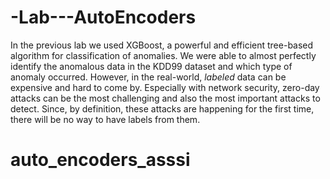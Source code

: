 # -Lab---AutoEncoders
In the previous lab we used XGBoost, a powerful and efficient tree-based algorithm for classification of anomalies. We were able to almost perfectly identify the anomalous data in the KDD99 dataset and which type of anomaly occurred.  However, in the real-world, *labeled* data can be expensive and hard to come by. Especially with network security, zero-day attacks can be the most challenging and also the most important attacks to detect. Since, by definition, these attacks are happening for the first time, there will be no way to have labels from them.


# auto_encoders_asssi
